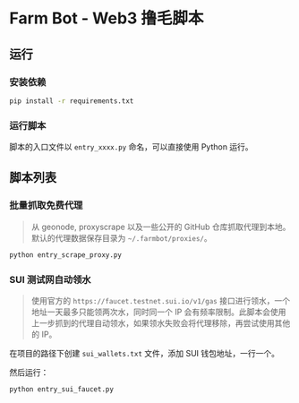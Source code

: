 # Farm Bot - Web3 撸毛脚本

## 运行

### 安装依赖

```sh
pip install -r requirements.txt
```

### 运行脚本

脚本的入口文件以 `entry_xxxx.py` 命名，可以直接使用 Python 运行。

## 脚本列表

### 批量抓取免费代理

> 从 geonode, proxyscrape 以及一些公开的 GitHub 仓库抓取代理到本地。默认的代理数据保存目录为 `~/.farmbot/proxies/`。

```sh
python entry_scrape_proxy.py
```

### SUI 测试网自动领水

> 使用官方的 `https://faucet.testnet.sui.io/v1/gas` 接口进行领水，一个地址一天最多只能领两次水，同时同一个 IP 会有频率限制。此脚本会使用上一步抓到的代理自动领水，如果领水失败会将代理移除，再尝试使用其他的 IP。

在项目的路径下创建 `sui_wallets.txt` 文件，添加 SUI 钱包地址，一行一个。

然后运行：

```
python entry_sui_faucet.py
```
